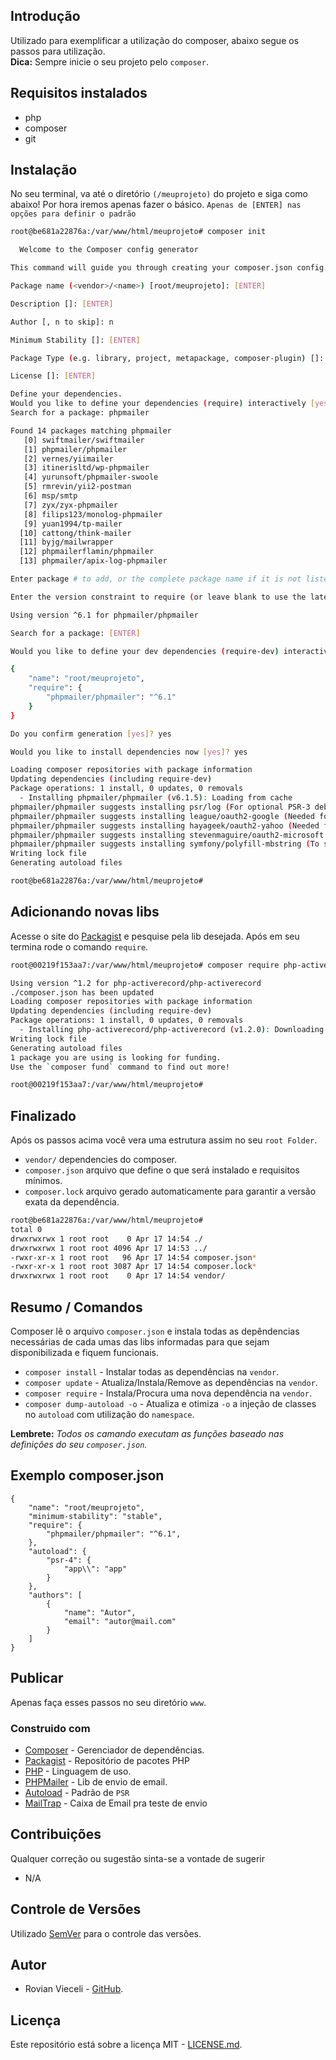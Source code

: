 ## Introdução
Utilizado para exemplificar a utilização do composer, abaixo segue os passos para utilização.<br/> **Dica:** Sempre inicie o seu projeto pelo `composer`.

## Requisitos instalados
* php
* composer
* git

## Instalação
No seu terminal, va até o diretório `(/meuprojeto)` do projeto e siga como abaixo! Por hora iremos apenas fazer o 
básico.
`Apenas de [ENTER] nas opções para definir o padrão`

````bash
root@be681a22876a:/var/www/html/meuprojeto# composer init

  Welcome to the Composer config generator

This command will guide you through creating your composer.json config.

Package name (<vendor>/<name>) [root/meuprojeto]: [ENTER]

Description []: [ENTER]

Author [, n to skip]: n

Minimum Stability []: [ENTER]

Package Type (e.g. library, project, metapackage, composer-plugin) []: [ENTER]

License []: [ENTER]

Define your dependencies.
Would you like to define your dependencies (require) interactively [yes]? yes
Search for a package: phpmailer

Found 14 packages matching phpmailer
   [0] swiftmailer/swiftmailer
   [1] phpmailer/phpmailer
   [2] vernes/yiimailer
   [3] itinerisltd/wp-phpmailer
   [4] yurunsoft/phpmailer-swoole
   [5] rmrevin/yii2-postman
   [6] msp/smtp
   [7] zyx/zyx-phpmailer
   [8] filips123/monolog-phpmailer
   [9] yuan1994/tp-mailer
  [10] cattong/think-mailer
  [11] byjg/mailwrapper
  [12] phpmailerflamin/phpmailer
  [13] phpmailer/apix-log-phpmailer

Enter package # to add, or the complete package name if it is not listed: 1

Enter the version constraint to require (or leave blank to use the latest version): [ENTER]

Using version ^6.1 for phpmailer/phpmailer

Search for a package: [ENTER]

Would you like to define your dev dependencies (require-dev) interactively [yes]? no

{
    "name": "root/meuprojeto",
    "require": {
        "phpmailer/phpmailer": "^6.1"
    }
}

Do you confirm generation [yes]? yes

Would you like to install dependencies now [yes]? yes

Loading composer repositories with package information
Updating dependencies (including require-dev)
Package operations: 1 install, 0 updates, 0 removals
  - Installing phpmailer/phpmailer (v6.1.5): Loading from cache
phpmailer/phpmailer suggests installing psr/log (For optional PSR-3 debug logging)
phpmailer/phpmailer suggests installing league/oauth2-google (Needed for Google XOAUTH2 authentication)
phpmailer/phpmailer suggests installing hayageek/oauth2-yahoo (Needed for Yahoo XOAUTH2 authentication)
phpmailer/phpmailer suggests installing stevenmaguire/oauth2-microsoft (Needed for Microsoft XOAUTH2 authentication)
phpmailer/phpmailer suggests installing symfony/polyfill-mbstring (To support UTF-8 if the Mbstring PHP extension is not enabled (^1.2))
Writing lock file
Generating autoload files

root@be681a22876a:/var/www/html/meuprojeto#
````

## Adicionando novas libs
Acesse o site do [Packagist](https://packagist.org/) e pesquise pela lib desejada. Após em seu termina rode o comando `require`.
````bash
root@00219f153aa7:/var/www/html/meuprojeto# composer require php-activerecord/php-activerecord

Using version ^1.2 for php-activerecord/php-activerecord
./composer.json has been updated
Loading composer repositories with package information
Updating dependencies (including require-dev)
Package operations: 1 install, 0 updates, 0 removals
  - Installing php-activerecord/php-activerecord (v1.2.0): Downloading (100%)
Writing lock file
Generating autoload files
1 package you are using is looking for funding.
Use the `composer fund` command to find out more!

root@00219f153aa7:/var/www/html/meuprojeto#
````

## Finalizado
Após os passos acima você vera uma estrutura assim no seu `root Folder`.

* `vendor/` dependencies do composer.
* `composer.json` arquivo que define o que será instalado e requisitos mínimos.
* `composer.lock` arquivo gerado automaticamente para garantir a versão exata da dependência.

````bash
root@be681a22876a:/var/www/html/meuprojeto#
total 0
drwxrwxrwx 1 root root    0 Apr 17 14:54 ./
drwxrwxrwx 1 root root 4096 Apr 17 14:53 ../
-rwxr-xr-x 1 root root   96 Apr 17 14:54 composer.json*
-rwxr-xr-x 1 root root 3087 Apr 17 14:54 composer.lock*
drwxrwxrwx 1 root root    0 Apr 17 14:54 vendor/
````

## Resumo / Comandos
Composer lê o arquivo `composer.json` e instala todas as depêndencias necessárias de cada umas das libs informadas para 
que sejam disponibilizada e fiquem funcionais.
* `composer install` - Instalar todas as dependências na `vendor`.
* `composer update` - Atualiza/Instala/Remove as dependências na `vendor`. 
* `composer require` - Instala/Procura uma nova dependência na `vendor`.
* `composer dump-autoload -o` - Atualiza e otimiza `-o` a injeção de classes no `autoload` com utilização do `namespace`.

**Lembrete:** *Todos os camando executam as funções baseado nas definições do seu `composer.json`.*

## Exemplo composer.json
````composer
{
    "name": "root/meuprojeto",
    "minimum-stability": "stable",
    "require": {
        "phpmailer/phpmailer": "^6.1",
    },
    "autoload": {
        "psr-4": {
            "app\\": "app"
        }
    },
    "authors": [
        {
            "name": "Autor",
            "email": "autor@mail.com"
        }
    ]
}
````

## Publicar
Apenas faça esses passos no seu diretório `www`.

### Construido com
* [Composer](https://getcomposer.org/) - Gerenciador de dependências.
* [Packagist](https://packagist.org/) - Repositório de pacotes PHP
* [PHP](https://php.net/) - Linguagem de uso.
* [PHPMailer](https://github.com/PHPMailer/PHPMailer) - Lib de envio de email.
* [Autoload](https://www.php-fig.org/) - Padrão de `PSR`
* [MailTrap](https://mailtrap.io/) - Caixa de Email pra teste de envio

## Contribuições
Qualquer correção ou sugestão sinta-se a vontade de sugerir
* N/A

## Controle de Versões
Utilizado [SemVer](http://semver.org/) para o controle das versões.

## Autor
* Rovian Vieceli - [GitHub](https://github.com/rovianvieceli).

## Licença
Este repositório está sobre a licença MIT - [LICENSE.md](LICENSE.md).
